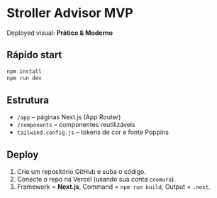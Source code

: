 # Stroller Advisor MVP

Deployed visual: **Prático & Moderno**

## Rápido start
```bash
npm install
npm run dev
```

## Estrutura
- `/app` – páginas Next.js (App Router)
- `/components` – componentes reutilizáveis
- `tailwind.config.js` – tokens de cor e fonte Poppins

## Deploy
1. Crie um repositório GitHub e suba o código.
2. Conecte o repo na Vercel (usando sua conta `cnomura`).
3. Framework = **Next.js**, Command = `npm run build`, Output = `.next`.
